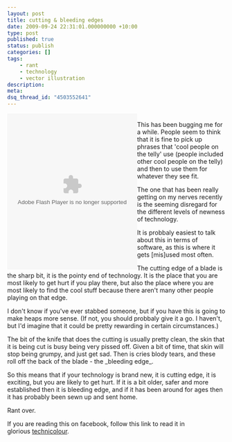 ```yaml
---
layout: post
title: cutting & bleeding edges
date: 2009-09-24 22:31:01.000000000 +10:00
type: post
published: true
status: publish
categories: []
tags:
    - rant
    - technology
    - vector illustration
description:
meta:
dsq_thread_id: "4503552641"
---
```


<p>
  <embed style="float:left" src="http://notionparallax.co.uk/wordpress/wp-content/uploads/2009/09/cutting-edge.swf" type="application/x-shockwave-flash" wmode="transparent" width="300" height="360"></embed><br />
  This has been bugging me for a while. People seem to think that it is fine to pick up phrases that 'cool people on the telly' use (people included other cool people on the telly) and then to use them for whatever they see fit.</p>
<p>The one that has been really getting on my nerves recently is the seeming disregard for the different levels of newness of technology.</p>
<p>It is probbaly easiest to talk about this in terms of software, as this is where it gets [mis]used most often.</p>
<p>The cutting edge of a blade is the sharp bit, it is the pointy end of technology. It is the place that you are most likely to get hurt if you play there, but also the place where you are most likely to find the cool stuff because there aren't many other people playing on that edge.</p>
<p>I don't know if you've ever stabbed someone, but if you have this is going to make heaps more sense. (If not, you should probbaly give it a go. I haven't, but I'd imagine that it could be pretty rewarding in certain circumstances.)</p>
<p>The bit of the knife that does the cutting is usually pretty clean, the skin that it is being cut is busy being very pissed off. Given a bit of time, that skin will stop being grumpy, and just get sad. Then is cries blody tears, and these roll off the back of the blade - the _bleeding edge_.</p>
<p>So this means that if your technology is brand new, it is cutting edge, it is exciting, but you are likely to get hurt. If it is a bit older, safer and more established then it is bleeding edge, and if it has been around for ages then it has probably been sewn up and sent home.</p>
<p>Rant over.</p>
<p> If you are reading this on facebook, follow this link to read it in glorious <a href="https://notionparallax.co.uk/2009/cutting-bleeding-edges">technicolour</a>. </p>

